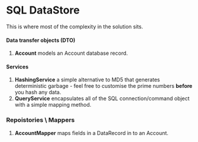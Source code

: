 ﻿# SQL DataStore
This is where most of the complexity in the solution sits.

#### Data transfer objects (DTO)
1. **Account** models an Account database record.

#### Services
1. **HashingService** a simple alternative to MD5 that generates deterministic garbage - feel free to customise the prime numbers **before** you hash any data.
2. **QueryService** encapsulates all of the SQL connection/command object with a simple mapping method.

### Repoistories \ Mappers
1. **AccountMapper** maps fields in a DataRecord in to an Account.